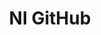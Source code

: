 ---
title: "NI GitHub"
externalUrl: https://github.com/ni
summary: "NI's shared public repository for shared open-source libraries."
showSummary: true
showAuthor: false
showEdit: false
showWordCount: false
showHeadingAnchors: false
sharingLinks: false
showZenMode: false
showPagination: false
showRelatedContent: false
categories:
 - "Get Code"
tags:
 - "NI"
 - "Open-source"
 - "Code"
 - "Online"
---